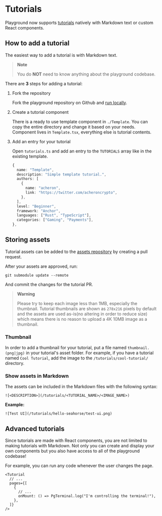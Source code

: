 # Tutorials

Playground now supports [tutorials](https://playground.test.aelf.dev/tutorials) natively with Markdown text or custom React components.

## How to add a tutorial

The easiest way to add a tutorial is with Markdown text.

> **Note**
>
> You do **NOT** need to know anything about the playground codebase.

There are **3** steps for adding a tutorial:

1. Fork the repository

   Fork the playground repository on Github and [run locally](https://github.com/yongenaelf/aelf-playground/blob/master/README.md#run-locally).

2. Create a tutorial component

   There is a ready to use template component in `./Template`. You can copy the entire directory and change it based on your needs. Component lives in `Template.tsx`, everything else is tutorial contents.

3. Add an entry for your tutorial

   Open `tutorials.ts` and add an entry to the `TUTORIALS` array like in the existing template.

   ```ts
   {
     name: "Template",
     description: "Simple template tutorial.",
     authors: [
       {
         name: "acheron",
         link: "https://twitter.com/acheroncrypto",
       },
     ],
     level: "Beginner",
     framework: "Anchor",
     languages: ["Rust", "TypeScript"],
     categories: ["Gaming", "Payments"],
   },
   ```

## Storing assets

Tutorial assets can be added to the [assets repository](https://github.com/yongenaelf/aelf-playground-assets) by creating a pull request.

After your assets are approved, run:

```
git submodule update --remote
```

And commit the changes for the tutorial PR.

> **Warning**
>
> Please try to keep each image less than 1MB, especially the thumbnail. Tutorial thumbnails are shown as `278x216` pixels by default and the assets are used as-is(no altering in order to reduce size) which means there is no reason to upload a 4K 10MB image as a thumbnail.

### Thumbnail

In order to add a thumbnail for your tutorial, put a file named `thumbnail.(png|jpg)` in your tutorial's asset folder. For example, if you have a tutorial named `Cool Tutorial`, add the image to the `/tutorials/cool-tutorial/` directory.

### Show assets in Markdown

The assets can be included in the Markdown files with the following syntax:

```
![<DESCRIPTION>](/tutorials/<TUTORIAL_NAME>/<IMAGE_NAME>)
```

**Example:**

```
![Test UI](/tutorials/hello-seahorse/test-ui.png)
```

## Advanced tutorials

Since tutorials are made with React components, you are not limited to making tutorials with Markdown. Not only you can create and display your own components but you also have access to all of the playground codebase!

For example, you can run any code whenever the user changes the page.

```tsx
<Tutorial
  // ...
  pages={[
    {
      // ...
      onMount: () => PgTerminal.log("I'm controlling the terminal!"),
    },
  ]}
/>
```
